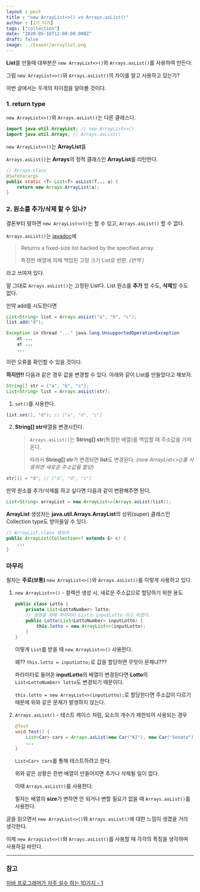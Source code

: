 ```yaml
---
layout : post
title : "new ArrayList<>() vs Arrays.asList()"
author : [2기_티거]
tags: ["collection"]
date: "2020-05-18T12:00:00.000Z"
draft: false
image: ../teaser/arraylist.png
---
```


**List**를 만들때 대부분은 `new ArrayList<>()`와 `Arrays.asList()`를 사용하여 만든다.

그럼 `new ArrayList<>()`와 `Arrays.asList()`의 차이를 알고 사용하고 있는가?

이번 글에서는 두개의 차이점을 알아볼 것이다.

### 1. return type

`new ArrayList<>()`와 `Arrays.asList()`는 다른 클래스다.

```java
import java.util.ArrayList; // new ArrayList<>()
import java.util.Arrays; // Arrays.asList()
```

`new ArrayList<>()`는 **ArrayList**를

`Arrays.asList()`는 **Arrays**의 정적 클래스인 **ArrayList**를 리턴한다.

```java
// Arrays.class
@SafeVarargs
public static <T> List<T> asList(T... a) {
    return new Arrays.ArrayList(a);
}
```

### 2. 원소를 추가/삭제 할 수 있나?

결론부터 말하면 `new ArrayList<>()`는 할 수 있고, `Arrays.asList()` 할 수 없다.

`Arrays.asList()`는 [javadoc](https://docs.oracle.com/javase/7/docs/api/java/util/Arrays.html#asList(T...))에

> Returns a fixed-size list backed by the specified array.
>
> 특정한 배열에 의해 백업된 고정 크기 List로 반환. *(번역 )*

라고 쓰여져 있다.

말 그대로 `Arrays.asList()`는 고정된 List다. List 원소를 **추가** 할 수도, **삭제**할 수도 없다.

만약 add를 시도한다면

```java
List<String> list = Arrays.asList("a", "b", "c");
list.add("d");

Exception in thread "..." java.lang.UnsupportedOperationException
    at ...
    at ...
    ...
```

이런 오류를 확인할 수 있을 것이다.

**하지만!!** 다음과 같은 경우 값을 변경할 수 있다. 아래와 같이 List를 만들었다고 해보자.

```java
String[] str = {"a", "b", "c"};
List<String> list = Arrays.asList(str);
```

1. `set()`를 사용한다.

```java
list.set(1, "d"); // ["a", "d", "c"]
```

2. **String[] str**배열을 변경시킨다.

   > `Arrays.asList()`는 **String[] str**(특정한 배열)를 백업할 때 주소값을 가져온다.
   >
   > 따라서 **String[] str**가 변경되면 **list**도 변경된다. *(new ArrayList<>()를 사용하면 새로운 주소값를 할당)*

```java
str[1] = "d"; // ["a", "d", "c"]
```

만약 원소를 추가/삭제를 하고 싶다면 다음과 같이 변환해주면 된다.

```java
List<String> arrayList = new ArrayList<>(Arrays.asList(list));
```

**ArrayList** 생성자는 **java.util.Arrays.ArrayList**의 상위(super) 클래스인 Collection type도 받아들일 수 있다.

```java
// ArrayList.class 생성자
public ArrayList(Collection<? extends E> c) {
    ...
}
```

### 마무리

필자는 **주로(보통)** `new ArrayList<>()`와 `Arrays.asList()`를 이렇게 사용하고 있다.

1. `new ArrayList<>()` - 컬렉션 생성 시, 새로운 주소값으로 할당하기 위한 용도

   ```java
   public class Lotto {
       private List<LottoNumber> lotto;
       // 설명을 위해 파라미터 List는 inputLotto 라고 하겠다.
       public Lotto(List<LottoNumber> inputLotto) {
           this.lotto = new ArrayList<>(inputLotto);
       }
   }
   ```

   이렇게 `List`를 받을 때 `new ArrayList<>()` 사용한다.

   왜?? `this.lotto = inputLotto;`로 값을 할당하면 무엇이 문제냐???

   파라미터로 들어온 **inputLotto**의 배열이 변경된다면 **Lotto**의 `List<LottoNumber> lotto`도 변경되기 때문이다.

   `this.lotto = new ArrayList<>(inputLotto);`로 할당한다면 주소값이 다르기 때문에 위와 같은 문제가 발생하지 않는다.

2. `Arrays.asList()` - 테스트 케이스 처럼, 요소의 개수가 제한되어 사용되는 경우

   ```java
   @Test
   void Test() {
       List<Car> cars = Arrays.asList(new Car("K2"), new Car("Sonata")); 
       ...
   }
   ```

   `List<Car> cars`를 통해 테스트하려고 한다.

   위와 같은 상황은 한번 배열이 만들어지면 추가나 삭제될 일이 없다.

   이때 `Arrays.asList()`를 사용한다.

   필자는 배열의 **size**가 변하면 안 되거나 변할 필요가 없을 때 `Arrays.asList()`를 사용한다.

글을 읽으면서 `new ArrayList<>()`와 `Arrays.asList()`에 대한 느낌이 생겼을 거라 생각한다.

 이제 `new ArrayList<>()`와 `Arrays.asList()`를 사용할 때 각각의 특징을 생각하며 사용하길 바란다.

---

### 참고

[자바 프로그래머가 자주 실수 하는 10가지 - 1](https://bestalign.github.io/2015/08/31/top-10-mistakes-java-developers-make-1/)
